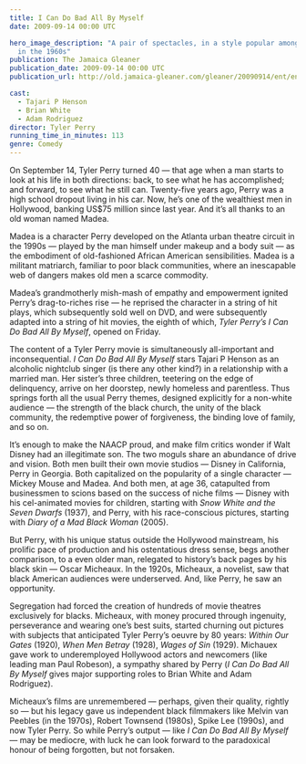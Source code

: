 ```yaml
---
title: I Can Do Bad All By Myself
date: 2009-09-14 00:00 UTC

hero_image_description: "A pair of spectacles, in a style popular amongst women
  in the 1960s"
publication: The Jamaica Gleaner
publication_date: 2009-09-14 00:00 UTC
publication_url: http://old.jamaica-gleaner.com/gleaner/20090914/ent/ent3.html

cast:
  - Tajari P Henson
  - Brian White
  - Adam Rodriguez
director: Tyler Perry
running_time_in_minutes: 113
genre: Comedy
---
```


On September 14, Tyler Perry turned 40 — that age when a man starts to look at
his life in both directions: back, to see what he has accomplished; and forward,
to see what he still can. Twenty-five years ago, Perry was a high school dropout
living in his car. Now, he’s one of the wealthiest men in Hollywood, banking
US$75 million since last year. And it’s all thanks to an old woman named Madea.

Madea is a character Perry developed on the Atlanta urban theatre circuit in the
1990s — played by the man himself under makeup and a body suit — as the
embodiment of old-fashioned African American sensibilities. Madea is a militant
matriarch, familiar to poor black communities, where an inescapable web of
dangers makes old men a scarce commodity.

Madea’s grandmotherly mish-mash of empathy and empowerment ignited Perry’s
drag-to-riches rise — he reprised the character in a string of hit plays, which
subsequently sold well on DVD, and were subsequently adapted into a string of
hit movies, the eighth of which, *Tyler Perry’s I Can Do Bad All By Myself*,
opened on Friday.

The content of a Tyler Perry movie is simultaneously all-important and
inconsequential. *I Can Do Bad All By Myself* stars Tajari P Henson as an
alcoholic nightclub singer (is there any other kind?) in a relationship with a
married man. Her sister’s three children, teetering on the edge of delinquency,
arrive on her doorstep, newly homeless and parentless. Thus springs forth all
the usual Perry themes, designed explicitly for a non-white audience — the
strength of the black church, the unity of the black community, the redemptive
power of forgiveness, the binding love of family, and so on.

It’s enough to make the NAACP proud, and make film critics wonder if Walt Disney
had an illegitimate son. The two moguls share an abundance of drive and vision.
Both men built their own movie studios — Disney in California, Perry in Georgia.
Both capitalized on the popularity of a single character — Mickey Mouse and
Madea. And both men, at age 36, catapulted from businessmen to scions based on
the success of niche films — Disney with his cel-animated movies for children,
starting with *Snow White and the Seven Dwarfs* (1937), and Perry, with his
race-conscious pictures, starting with *Diary of a Mad Black Woman* (2005).

But Perry, with his unique status outside the Hollywood mainstream, his prolific
pace of production and his ostentatious dress sense, begs another comparison, to
a even older man, relegated to history’s back pages by his black skin — Oscar
Micheaux. In the 1920s, Micheaux, a novelist, saw that black American audiences
were underserved. And, like Perry, he saw an opportunity.

Segregation had forced the creation of hundreds of movie theatres exclusively
for blacks. Micheaux, with money procured through ingenuity, perseverance and
wearing one’s best suits, started churning out pictures with subjects that
anticipated Tyler Perry’s oeuvre by 80 years: *Within Our Gates* (1920), *When
Men Betray* (1928), *Wages of Sin* (1929). Michauex gave work to underemployed
Hollywood actors and newcomers (like leading man Paul Robeson), a sympathy
shared by Perry (*I Can Do Bad All By Myself* gives major supporting roles to
Brian White and Adam Rodriguez).

Micheaux’s films are unremembered — perhaps, given their quality, rightly so —
but his legacy gave us independent black filmmakers like Melvin van Peebles (in
the 1970s), Robert Townsend (1980s), Spike Lee (1990s), and now Tyler Perry. So
while Perry’s output — like *I Can Do Bad All By Myself* — may be mediocre, with
luck he can look forward to the paradoxical honour of being forgotten, but not
forsaken.
